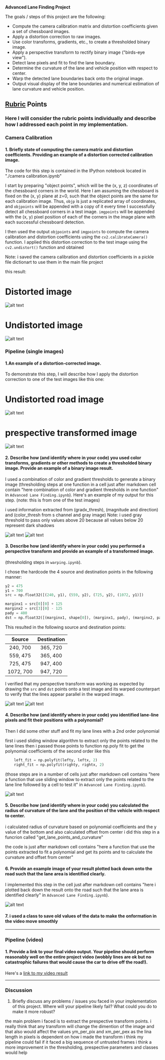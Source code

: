 **Advanced Lane Finding Project**

The goals / steps of this project are the following:

* Compute the camera calibration matrix and distortion coefficients given a set of chessboard images.
* Apply a distortion correction to raw images.
* Use color transforms, gradients, etc., to create a thresholded binary image.
* Apply a perspective transform to rectify binary image ("birds-eye view").
* Detect lane pixels and fit to find the lane boundary.
* Determine the curvature of the lane and vehicle position with respect to center.
* Warp the detected lane boundaries back onto the original image.
* Output visual display of the lane boundaries and numerical estimation of lane curvature and vehicle position.

[//]: # (Image References)


[image1]: ./camera_cal/calibration1.jpg "distorted"
[image2]: ./camera_cal/undistorted_images/0.jpg "Udistorted"

[image3]: ./output_images/test_undist/3.jpg "Road undistorted"
[image4]: ./output_images/test_unwarped/3.jpg "Road unwarped"
[image5]: ./output_images/test_all_thresh/3.jpg "Thresholded"
[image10]: ./output_images/test_all_unwarped/3.jpg "Thresholded unwarped"

[image6]: ./output_images/test_undist/1.jpg "Before warping"
[image7]: ./output_images/test_unwarped/1.jpg "After warping"

[image8]: ./output_images/prespective_lines_detected/3.jpg "Sliding window"

[image9]: ./output_images/lane_detected/3.jpg "After warping"


## [Rubric](https://review.udacity.com/#!/rubrics/571/view) Points

### Here I will consider the rubric points individually and describe how I addressed each point in my implementation.  


### Camera Calibration

#### 1. Briefly state  of computing the camera matrix and distortion coefficients. Providing an example of a distortion corrected calibration image.

The code for this step is contained in the IPython notebook located in "./camera calibration.ipynb"  

I start by preparing "object points", which will be the (x, y, z) coordinates of the chessboard corners in the world. Here I am assuming the chessboard is fixed on the (x, y) plane at z=0, such that the object points are the same for each calibration image.  Thus, `objp` is just a replicated array of coordinates, and `objpoints` will be appended with a copy of it every time I successfully detect all chessboard corners in a test image.  `imgpoints` will be appended with the (x, y) pixel position of each of the corners in the image plane with each successful chessboard detection.  

I then used the output `objpoints` and `imgpoints` to compute the camera calibration and distortion coefficients using the `cv2.calibrateCamera()` function.  I applied this distortion correction to the test image using the `cv2.undistort()` function and obtained 

Note: i saved the camera calibration and distortion coefficients in a pickle file dictionart to use them in the main file project

this result: 

# Distorted image

![alt text][image1]

# Undistorted image

![alt text][image2]


### Pipeline (single images)

#### 1.An example of a distortion-corrected image.

To demonstrate this step, I will describe how I apply the distortion correction to one of the test images like this one:

# Undistorted road image

![alt text][image3]

# prespective transformed image

![alt text][image4]


#### 2. Describe how (and identify where in your code) you used color transforms, gradients or other methods to create a thresholded binary image.  Provide an example of a binary image result.

I used a combination of color and gradient thresholds to generate a binary image (thresholding steps at one function in a cell just after markdown cell contain "here combination of color and gradient thresholds in one function" in `Advanced Lane Finding.ipynb`).  Here's an example of my output for this step.  (note: this is from one of the test images)

i used information extracted from (gradx_thresh), (magnitude and direction) and (color_thresh from s channel and gray image)
Note: i used gray threshold to pass only values above 20 because all values below 20 represent dark shadows

![alt text][image5]
![alt text][image10]



#### 3. Describe how (and identify where in your code) you performed a perspective transform and provide an example of a transformed image.

(thresholding steps in `warping.ipynb`).

I chose the hardcode the 4 source and destination points in the following manner:

```python
y2 = 475
y1 = 700
src = np.float32([(240, y1), (559, y2), (725, y2), (1072, y1)]) 

marginx1 = src[0][0] + 125
marginx2 = src[3][0] - 125
pady = 400
dst = np.float32([(marginx1, shape[0]), (marginx1, pady), (marginx2, pady), (marginx2, shape[0])]) 
```

This resulted in the following source and destination points:

| Source        | Destination   | 
|:-------------:|:-------------:| 
| 240, 700      | 365, 720      | 
| 559, 475      | 365, 400      |
| 725, 475      | 947, 400      |
| 1072, 700     | 947, 720      |

I verified that my perspective transform was working as expected by drawing the `src` and `dst` points onto a test image and its warped counterpart to verify that the lines appear parallel in the warped image.

![alt text][image6]
![alt text][image7]


#### 4. Describe how (and identify where in your code) you identified lane-line pixels and fit their positions with a polynomial?

Then I did some other stuff and fit my lane lines with a 2nd order polynomial

first i used sliding window algorithm to extract only the points related to the lane lines
then i passed those points to function np.poly fit to get the polynomial coefficients of the second order like this

```python
    left_fit = np.polyfit(lefty, leftx, 2)
    right_fit = np.polyfit(righty, rightx, 2)
```


(those steps are in a number of cells just after markdown cell contains "here a function that use sliding window to extract only the points related to the lane line followed by a cell to test it" in `Advanced Lane Finding.ipynb`). 


![alt text][image8]

#### 5. Describe how (and identify where in your code) you calculated the radius of curvature of the lane and the position of the vehicle with respect to center.

i calculated radius of curvature based on polynomial coefficients and the y value of the bottom and also calculated offset from center
i did this step in a funcrion called "get_lane_points_and_curvature" 

the code is just after markdown cell contains 
"here a function that use the points extracted to fit a polynomial and get its points and to calculate the curvature and offset from center"

#### 6. Provide an example image of your result plotted back down onto the road such that the lane area is identified clearly.

I implemented this step in the cell just after markdown cell contains "here i plotted back down the result onto the road such that the lane area is identified clearly" in `Advanced Lane Finding.ipynb`). 

![alt text][image9]


#### 7. i used a class to save old values of the data to make the onformation in the video move smoothly 



---

### Pipeline (video)

#### 1. Provide a link to your final video output.  Your pipeline should perform reasonably well on the entire project video (wobbly lines are ok but no catastrophic failures that would cause the car to drive off the road!).

Here's a [link to my video result](./test_videos_output/project_video.mp4)

---


### Discussion
1. Briefly discuss any problems / issues you faced in your implementation of this project. Where will your pipeline likely fail? What could you do to make it more robust?

the main problem i faced is to extract the prespective transform points.
i really think that any transform will change the dimention of the image and that also would affect the values ym_per_pix and xm_per_pex as the lina length in pixels is dependent on how i made the transform
i think my pipeline could fail if it faced a big sequence of untrusted frames 
i think a more improvement in the thresholding, prespective parameters and classes would help 

